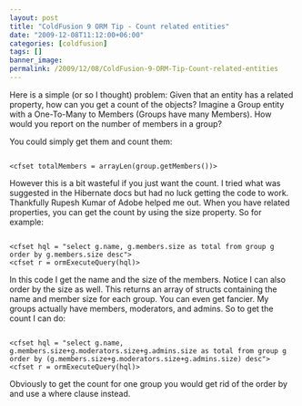 ```yaml
---
layout: post
title: "ColdFusion 9 ORM Tip - Count related entities"
date: "2009-12-08T11:12:00+06:00"
categories: [coldfusion]
tags: []
banner_image: 
permalink: /2009/12/08/ColdFusion-9-ORM-Tip-Count-related-entities
---
```


Here is a simple (or so I thought) problem: Given that an entity has a related property, how can you get a count of the objects? Imagine a Group entity with a One-To-Many to Members (Groups have many Members). How would you report on the number of members in a group?
<!--more-->
You could simply get them and count them:

<code>
&lt;cfset totalMembers = arrayLen(group.getMembers())&gt;
</code>

However this is a bit wasteful if you just want the count. I tried what was suggested in the Hibernate docs but had no luck getting the code to work. Thankfully Rupesh Kumar of Adobe helped me out. When you have related properties, you can get the count by using the size property. So for example:

<code>
&lt;cfset hql = "select g.name, g.members.size as total from group g order by g.members.size desc"&gt;
&lt;cfset r = ormExecuteQuery(hql)&gt;
</code>

In this code I get the name and the size of the members. Notice I can also order by the size as well. This returns an array of structs containing the name and member size for each group. You can even get fancier. My groups actually have members, moderators, and admins. So to get the count I can do:

<code>
&lt;cfset hql = "select g.name, g.members.size+g.moderators.size+g.admins.size as total from group g order by (g.members.size+g.moderators.size+g.admins.size) desc"&gt;
&lt;cfset r = ormExecuteQuery(hql)&gt;
</code>

Obviously to get the count for one group you would get rid of the order by and use a where clause instead.